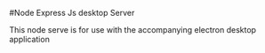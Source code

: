#Node Express Js desktop Server

<p>
This node serve is for use with the accompanying electron desktop application
</p>
